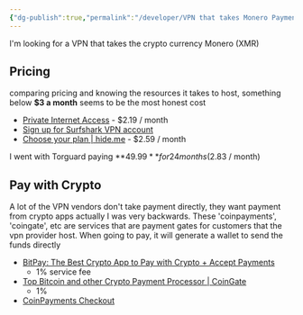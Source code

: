 ```yaml
---
{"dg-publish":true,"permalink":"/developer/VPN that takes Monero Payment/"}
---
```




I'm looking for a VPN that takes the crypto currency Monero (XMR)

## Pricing
comparing pricing and knowing the resources it takes to host, something below **$3 a month** seems to be the most honest cost

- [Private Internet Access](https://www.privateinternetaccess.com/order?plan=24m&product=ZyJAsHQYEwHNCgU31I3A9MihNKuulaXEseKbhkH0hjx2zCGRL5uwzEuFE2gudrIt&X=) - $2.19 / month
- [Sign up for Surfshark VPN account](https://order.surfshark.com/checkout?frequency=24&slug=vpn)
- [Choose your plan | hide.me](https://member.hide.me/en/checkout?plan=summer2023&coupon=PWE-323-N8U&duration=27&theme=backtoschool&utm_campaign=backtoschool23&utm_medium=pricing&utm_source=internal) - $2.59 / month

I went with Torguard paying **$49.99** for 24 months ($2.83 / month) 
## Pay with Crypto
A lot of the VPN vendors don't take payment directly, they want payment from crypto apps
actually I was very backwards. These 'coinpayments', 'coingate', etc are services that are payment gates for customers that the vpn provider host. When going to pay, it will generate a wallet to send the funds directly

- [BitPay: The Best Crypto App to Pay with Crypto + Accept Payments](https://bitpay.com/)
	- 1% service fee
- [Top Bitcoin and other Crypto Payment Processor | CoinGate](https://coingate.com/)
	- 1%
- [CoinPayments Checkout](https://www.coinpayments.net/index.php?cmd=checkout&id=CPHI6DKNTGF78ZYIOIUGPCKEJ4&key=96af01afa428c496b369530af16a6d2b&enable_ab_test=1&visitorid=b700ed84504da00f)